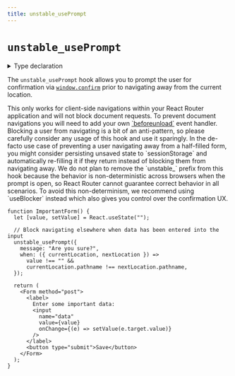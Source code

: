 ```yaml
---
title: unstable_usePrompt
---
```


# `unstable_usePrompt`

<details>
  <summary>Type declaration</summary>

```tsx
declare function unstable_usePrompt({
  when,
  message,
}: {
  when: boolean | BlockerFunction;
  message: string;
}) {

type BlockerFunction = (args: {
  currentLocation: Location;
  nextLocation: Location;
  historyAction: HistoryAction;
}) => boolean;

interface Location<State = any> extends Path {
  state: State;
  key: string;
}

interface Path {
  pathname: string;
  search: string;
  hash: string;
}

enum HistoryAction {
  Pop = "POP",
  Push = "PUSH",
  Replace = "REPLACE",
}
```

</details>

The `unstable_usePrompt` hook allows you to prompt the user for confirmation via [`window.confirm`][window-confirm] prior to navigating away from the current location.

<docs-info>
This only works for client-side navigations within your React Router application and will not block document requests. To prevent document navigations you will need to add your own <a href="https://developer.mozilla.org/en-US/docs/Web/API/Window/beforeunload_event" target="_blank">`beforeunload`</a> event handler.
</docs-info>

<docs-warning>
Blocking a user from navigating is a bit of an anti-pattern, so please carefully consider any usage of this hook and use it sparingly. In the de-facto use case of preventing a user navigating away from a half-filled form, you might consider persisting unsaved state to `sessionStorage` and automatically re-filling it if they return instead of blocking them from navigating away.
</docs-warning>

<docs-warning>
We do not plan to remove the `unstable_` prefix from this hook because the behavior is non-deterministic across browsers when the prompt is open, so React Router cannot guarantee correct behavior in all scenarios.  To avoid this non-determinism, we recommend using `useBlocker` instead which also gives you control over the confirmation UX.
</docs-warning>

```tsx
function ImportantForm() {
  let [value, setValue] = React.useState("");

  // Block navigating elsewhere when data has been entered into the input
  unstable_usePrompt({
    message: "Are you sure?",
    when: ({ currentLocation, nextLocation }) =>
      value !== "" &&
      currentLocation.pathname !== nextLocation.pathname,
  });

  return (
    <Form method="post">
      <label>
        Enter some important data:
        <input
          name="data"
          value={value}
          onChange={(e) => setValue(e.target.value)}
        />
      </label>
      <button type="submit">Save</button>
    </Form>
  );
}
```

[window-confirm]: https://developer.mozilla.org/en-US/docs/Web/API/Window/confirm
